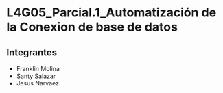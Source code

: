 # L4G05_Parcial.1_Automatización de la Conexion de base de datos
## Integrantes

* Franklin Molina
* Santy Salazar
* Jesus Narvaez
